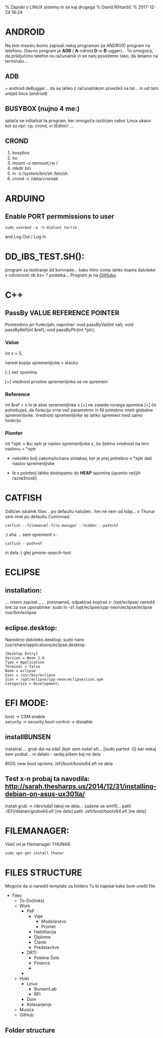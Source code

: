 % Zapiski o LINUX sistemu in se kaj drugega
% David Rihtaršič
% 2017-12-24 18:24

# ANDROID

Na tem msestu bomo zapisali nekaj programov za ANDROID program na telefonu. Glavno program je 
__ADB__ ( __A__-ndroid __D__-e-__B__-ugger)... To omogoča, da priključimo telefon ns računalnik in se nanj
povežemo tako, da delamo na terminalu...

## ADB

= android deBugger... da se lahko z računalnikom povežeš na tel...
in od tam urejaš linux (android)

## BUSYBOX (nujno 4 me:)

splača se inštalirat ta program, ker omogoča razširjen nabor Linux ukaov
kot so npr: cp, crond, vi (Editor) ...

## CROND

1. busybox
2. su
2. mount -o remount,rw /
3. mkdir bin
4. ln -s /system/bin/sh /bin/sh
5. crond -c /data/crontab

# ARDUINO
  
## Enable PORT permmissions to user

    sudo usermod -a -G dialout terrik

and Log Out / Log In 

# DD_IBS_TEST.SH():

program za testiranje dd komnade...
kako hitro comp lahko kopira datoteke v odvisnosti ob bs= ? podatka...
Program je na [GitHubu](https://github.com/tdg5/blog/blob/master/_includes/scripts/dd_ibs_test.sh)

# C++

## PassBy VALUE REFERENCE POINTER

Pomembno pri funkcijah, naprimer:
void passByVal(int val);
void passByRef(int &ref);
void passByPtr(int *ptr);

### Value
  int x = 5;

naredi kopijo spremenljivke v stacku

[-] več spomina

[+] vrednost prvotne spremenljivke se ne spremeni

### Reference
int &ref = x
to je alias spremenljivke x
[+] ne zasede novega spomina
[+] če potrebuješ, da funkcija vrne več parametrov in NI potrebno imeti globalne spremenljivke. Vrednost spremenljivke  se lahko spremeni med samo funkcijo

### Pionter
int *xptr = &x;
xptr je naslov spremenljivke x, če želimo vrednost na tem naslovu = *xptr
- nekoliko bolj zakomplicirana sintaksa, ker je prej potrebno v *xptr dati naslov spremenljivke
+ le s pointerji lahko dostopamo do __HEAP__ spomina (spomin večjih razsežnosti)

# CATFISH
Odličen iskalnik filov...
po defaultu naložen.. hm ne vem od kdaj...
v Thunar sem imel po defaultu Commnad:

    catfish --fileman=bl-file-manager --hidden --path=%f

:) aha ... sem spremenil v :

    catfish --path=%f

in dela :)
glej gmone-search-tool

# ECLIPSE

## installation:
  ... nisem zapisal...
  ... presnameš, odpakiraš kopiraš v:
  /opt/eclipse/
  narediš link za vse uporabnike:
sudo ln -sf /opt/eclipse/cpp-neon/eclipse/eclipse /usr/bin/eclipse

## eclipse.desktop:
Naredimo datoteko.desktop: 
 sudo nano /usr/share/applications/eclipse.desktop

    [Desktop Entry]
    Version = Neon 2.0
    Type = Application
    Terminal = false
    Name = eclipse
    Exec = /usr/bin/eclipse
    Icon = /opt/eclipse/cpp-neon/eclipse/icon.xpm
    Categories = Development;

# EFI MODE:
 boot -> CSM enable  
 security -> security boot control -> dissable

## installBUNSEN
 instaliral ...
 grub dal na sda1 (kjer sem našel efi... [sudo parted -l])
 kar nekaj sem probal... ni delalo - sedaj pišem kaj ne dela
 
 BIOS: 
 new boot oprions:
 /efi/boot/bootx64.efi
 ne dela
 
 Test x-n
 probaj ta navodila:
 http://sarah.thesharps.us/2014/12/31/installing-debian-on-asus-ux301la/
 ---
 install
 grub -> /dev/sda1
 takoj ne dela... zažene se win10...
 path :/EFI/debian/grubx64.efi [ne dela]
 path :/efi/boot/bootx64.efi [ne dela]

# FILEMANAGER:
 Všeč mi je filemanager THUNAR:
    
    sudo apt-get install thunar

# FILES STRUCTURE
Mogoče da si narediš template za folders
Tu bi napisal kako bom uredil file
- Files
  + To-Do(links)
  + Work
    * PeF
      - Vaje
        + Modelarstvo
        + Promet
      - Habilitacija
      - Diplome
      - Članki
      - Predstavitve 
    * DRTI
      - Poletne Šole
      - Finance
      - 
    * 
  + Hobi
    * Linux
      - BunsenLab
      - RPi
    * Dom
    * Kolesarjenje
  + Musics
  + GitHub
## Folder structure <template>
  recimo za project
  + 
# FORMAT
First, you have to find out which device (/dev/sd??) your USB stick is. Therefore look at the output of
>sudo fdisk -l

Jaz raje uporabim:
>lsblk

    NAME   MAJ:MIN RM   SIZE RO TYPE MOUNTPOINT
    sda      8:0    0 465.8G  0 disk 
    +-sda1   8:1    0   300M  0 part /boot/efi
    +-sda2   8:2    0   600M  0 part 
    +-sda3   8:3    0   128M  0 part 
    +-sda4   8:4    0 185.5G  0 part 
    +-sda5   8:5    0 271.3G  0 part /
    +-sda6   8:6    0   7.9G  0 part [SWAP]

Lepo se vidijo diski in kje so mountirani. Po potrebi ga lahko od-mountiraš..
After that unmount the device/partition (if necessary) by running

    sudo umount /dev/sdb

Make sure you replaced ?? with the correct device/partition name from the previous output.
To format The partition as FAT32 use
> sudo mkdosfs -F 32 -I /dev/sdb

# FRITZING
  asdf

# FREECAD
  asdf
# GIMP
  asdf 
# GITHUB
## LITERATURA:
  1. [Link](https://www.youtube.com/watch?v=1h9_cB9mPT8)
  
## install:
Debian le

    sudo apt-get install git
  
## config:
    git config --global user.name "davidrihtarsic"
    git config --global user.email "david.rihtarsic@gmail.com"
    git config --global core.editor="subl"
  
## general_use:
make new repository ... BlaBla_project (need to be on URL gitHub)
make dir on your computer for that project 
navigate to that dir
    
    git init

### editing:
na tem mestu spreminjaš FAJL...
    
    git add .
    git commit -m "comment"
    git commit -a -m "comment"
    git status
    git diff

### uploading:
kako da stvar na GitHub...
v spremenljivko "origin" spravimo URL projekta
    
    git remote add origin https://github.com/davidrihtarsic/myZapiski.git
    git push ~~origin master~~

### updating:
naprimer, da nekdo popravi kodo (recimo ti sam na GitHubu...
in nekdo tudi na compu ter naredi commit)
  
    git commit -a -m "comment"

hočeš naložit... novo verzijo in dobiš konflikt s tisto na GitHub-u
  
    git push origin master

    hint: Updates were rejected because the remote contains work that you do
    hint: not have locally. This is usually caused by another repository pushing
    hint: to the same ref. You may want to first integrate the remote changes
    hint: (e.g., 'git pull ...') before pushing again.
    hint: See the 'Note about fast-forwards' in 'git push --help' for details.

potem naredis :
  
    git pull

in če je bil dokument spremenjen na ISTEM mestu (recimo v isti crstici)
potem je to v dokumentu označeno z:   

      <<<<<<< HEAD
          #to je novo na compu
      =======
          #to je novo na GitHubu
          #heh nisem si zapisoval
      >>>>>>> 14d185fbd48d55e9a37d7de3e4d9bde157aa8915

če pa je na različnih mestih pa dokument združi preko:
  
   "recursive strategy"...
  
in je to - to :)
skratka popraviš in uploadaš še enkrat :) jeah!

# GRAPHIC CARD
Kako preveriti in namestiti driverje za grafično kartico
## GeForce 9600 GT
Jaz imam na PCju to kartico to lahko preveriš s:
  > 'lspci'
  
V terminalu se ti izpiše nekaj takega:
    
    05:00.0 VGA compatible controller: NVIDIA Corporation G94 [GeForce 9600 GT] (rev a1)
  
Nato greš na tole stran:
  [GeForce Drivers](http://www.geforce.com/drivers)
1. vtipkaš podatke
2. Download
3. CTRL+ALT+F1
4. user:
5. password:

    sudo service lightdm stop
 
# INKSCAPE
  asdf

# ISO BURN TO USB
  
    sudo dd bs=4M if=*.iso of=/dev/sdb status=progress && sync

## More advanced copy with progress
Inštaliran mora biti pv
    
    sudo apt-get install pv 

Ker pv (pipe Viever) dela več različnih stvari in ne le dd,
med drugim tudi progress bar... je ukaz potrebno izvesti v sudo načinu:
    
    sudo -s
    pv <NekIsoFile.iso> /dev/sdb
    857MiB 0:01:05 [13.1MiB/s] [==============================>] 100%
    exit

# JAVA in FIREFOX BROWSER

1. naložiš javo JRE...
2. mkdir ~/.mozilla/plugins
3. cd ~/.mozilla/plugins
4. ln -s /usr/lib/jvm/jre1.8.0_121/lib/amd64/libnpjp2.so
          [tu pride java direktorij kjer je libnpjp2.so]
5. restart FireFox
6. v FF vpišeš about:plugins in preveriš če je java podprta... 

# KEYBOARD SETTINFS:
  Settings -> Reigon&Language -> Input Source
  for KeyBindings:

## ShortCuts():
v settings>Keyboaard sem si nastavil nekaj bližnjic:
   > super+w > Firefox
   > super+e > Text Editor
   > super+f > File Manager
   > super+t > terminator

  v ~/.bashrc (file se zazene na zacetku)
   > bliznica ll namesto ...
   > alias ll='ls -alF'
   > tipki [đ] dodelimo znak [/]
   > xmodmap -e "keycode 35 = slash"
  
# LAZARUS
Programing program in pascal... As Delphi

## instalation
instaliral tako kot je opisano na [internetu](https://forum.lazarus.freepascal.org/index.php?topic=36093.0):
1. Install fpc_3.0.2-170225_amd64.deb via package manager
2. Install fpc_3.0.2.x86_64-linux.tar via shell (unzip and run sh install.sh). Install into /usr directory, so it overwrites 3. the existing installation
4. Install the deb sources via package manager (__tega nisem naredu... neznam__)
5. Install lazarus-project_1.6.4-0_amd64.deb via package manager
6. Instaliral gdb

# LIBREOFFICE:
Instal preko terminala:
    
    apt-get install libreoffice

## WRITER
__Short Cuts__

| Short cut       | Action              |
|-----------------|---------------------|
| [Ctrl] + [Ent]  | Insert Break Page   |
| []+[]           | Insert greek letter |

## CALC
How To - Insert DATE:

1. Tools -> Customize -> Keyboard -> 
2. Short Keys :Ctrl+.
3. Category: Insert
4. Function: Insert Current Ddate
5. [Modify]

How To - Insert TIME:

1. Tools -> Customize -> Keyboard -> 
2. Short Keys :Ctrl+Shift.
3. Category: Insert
4. Function: Insert Current Time
5. [Modify]

__Short Cuts__

| Short cut     | Action              |
|---------------|---------------------|
| [Ct]+[.]      | Insert Date         |
| [Ct]+[Sh]+[.] | Insert Time         |

# MERGE PDF DOCUMENTS

Če moramo združiti več pdf dokumentov v enega v terminal napišemo:
> pdfunite pdf0.pdf pdf1.pdf merged.pdf

# PASSWORD (LINUX)

To change a password on behalf of a user, first sign on or "su" to the "root" account. Then type:
(where user is the username for the password you are changing).
> passwd user

The system will prompt you to enter a password. Passwords do not echo to the screen when you enter them.
You can also change your own password, by typing:
(without specifying a username).
> passwd

You will be prompted to enter your old password for verification, and then a new password.
# PIDGIN
## HANGOUTS
https://bitbucket.org/EionRobb/purple-hangouts/
> sudo apt-get install -y libpurple-dev libjson-glib-dev libglib2.0-dev libprotobuf-c-dev protobuf-c-compiler mercurial make;
> hg clone https://bitbucket.org/EionRobb/purple-hangouts/ && cd purple-hangouts;
> make && sudo make install

Po tem greš na tole spletno stran:
https://accounts.google.com/ServiceLogin?passive=1&continue=https://accounts.google.com/o/oauth2/programmatic_auth?hl%3Den%26scope%3Dhttps://www.google.com/accounts/OAuthLogin%2Bhttps://www.googleapis.com/auth/userinfo.email%26client_id%3D936475272427.apps.googleusercontent.com%26access_type%3Doffline%26delegated_client_id%3D183697946088-m3jnlsqshjhh5lbvg05k46q1k4qqtrgn.apps.googleusercontent.com%26top_level_cookie%3D1%26from_login%3D1%26as%3D158e30052a6d899&ltmpl=nosignup&hl=en&oauth=1&sarp=1&scc=1&authuser=0

ko sem naredil tole, je delal tudi skype plugin...

## Skype
https://github.com/EionRobb/skype4pidgin
> cd skype...
> make
> sudo make install

## GoogleTalks
My account -> Prijava in varnost -> Gesla za aplikacije -> ime aplikacije : PIDGIN [ustvari]
-> qwer tzui opšd asdf
---
basic
---
Protocol:XMPP
user:david.rihtarsic
domain:gmail.com
Resource:Home
pass: qwer tzui opšd asdf
[x] remember pass
[x] new mail...
---
advanced
---
Connect server: talk.google.com
## WhatsApp
debhelper (>= 7.0.50), libglib2.0-dev, libpurple-dev, libfreeimage-dev (>= 3.0.0), libprotobuf-dev, protobuf-compiler
make ARCH=x86_64

sudo apt-get install protobuf-compiler
get :https://github.com/davidgfnet/whatsapp-purple/
cd -> whatsapp-purple
make
# POPCORN-TIME
# PPRINTER SUPPORT on BunsenLab
sledil sem tocno tem [navodilom](http://hplipopensource.com/hplip-web/install/manual/distros/debian.html)
- prej moraš vedeti tudi root geslo

Program za gledanje filmov:
1. Download [Popcorn-Time](https://www.popcorntime.ws/about)
2. razpakiraš in daš dokumente v /opt/popcorn-time/
3. polinkaš, da bo dosegljivo vsem:
sudo ln -sf /opt/popcorn-time/Popcorn-Time /usr/bin/popcorn-time
4. Narediš še .desktop datoteko
sudo nano /usr/share/applications/popcorntime.desktop
5. in vot vpišeš:

    [Desktop Entry]
    Version = 1.0
    Type = Application
    Terminal = false
    Name = Popcorn Time
    Exec = /usr/bin/popcorn-time
    Icon = /opt/popcorn-time/src/app/images/icon.png
    Categories = Application;

# PRINT SCREEN = DARK


# QCAD
  1. presnameš inštalacijo iz njihove [strani][https://qcad.org/en/qcad-downloads-trial]
  2. nato spremeniš rivilegije datoteke:
  > sudo chmod 777 qcad*.run
  3. in poženeš script:
  > ./qcad*.run


# Qt5
Za nekateri program sem si moral nainštalirat Qt5 knjižnice:
1. Manjkala mi je Qt5LinguistToolsConfig
Ostale mislim, da sem imel...

## Instalacija Qt5LinguistToolsConfig
Mislim, da mi jo je uspelo naložit z:
> sudo apt-get install qttools5-dev

nato sem datoteko našel:
> sudo find /usr/lib/* -name Qt5Lin*

nato je manjkal še Qt5Quck
instaliral sem ga z
> sudo apt-get install qtdeclarative5-dev

nato je manjkal Qt5SvgConfig, instaliral z:
> sudo apt-get install libqt5svg5-dev
> sudo apt-get install libraw-dev
--sudo apt-get install exiv2 (najverjetneje ni bil taprav paket!!!)--
> sudo apt-get install libexiv2-dev
> sudo apt-get install graphicsmagick

še vedno ni delalo
nato sem inštaliral qt5 creator... (neumnost, ker je to cel program za programiranje)
> sudo apt-get install qtcreator

še ni pomagalo:
sudo apt-get install qml-module-qtgraphicaleffects
sudo apt-get install qml-module-qtquick-dialogs
sudo apt-get install pyqt5-dev
sudo apt-get install qtdeclarative5-models-plugin


# SOUNDON:
 Na začetku mi ni delal zvok... Rešitev je bila:
 1. lspci: 
  tako preveriš, če je Linux prepoznal zvočno...
  na terminalu sem dobil:

      '00:1b.0 Audio device: Intel Corporation 7 Series/C210 Series Chipset Family High #inition Audio Controller (rev 04)'

 2. apt-get install libasound2 alsa-utils alsa-oss
 3. alsamixer:
  in od "mutiraš" kanale, ki so zamutani
 Druga rešitev (ali celo dopolnitev):
  - je, da v terminal napišeš:
    pulseaudio -D
  - secer napiše, da ni mišljeno, da bi bil zagnan kot root
    ampak Ok... po tem dela tudi:
    Settings>Soun

# SUBLIME TEXT 3

## Install:
  Greš na njihovo stran in snameš dol pravo verzijo (Ubuntu 64)
  nato pa v terminalu zaženeš:
    
    cd Downloads
    dpkg -i Sublime...64.deb

## Package Controll:
  Paket za koristne funkcionalnosti:

### install:
  1. goto [link][https://packagecontrol.io/installation]
  2. _copy_ code for Sublime 3:
    import urllib.request,os,hashlib; h = 'df21e130d211cfc94d9b0905775a7c0f' + '1e3d39e33b79698005270310898eea76'; pf = 'Package Control.sublime-package'; ipp = sublime.installed_packages_path(); urllib.request.install_opener( urllib.request.build_opener( urllib.request.ProxyHandler()) ); by = urllib.request.urlopen( 'http://packagecontrol.io/' + pf.replace(' ', '%20')).read(); dh = hashlib.sha256(by).hexdigest(); print('Error validating download (got %s instead of %s), please try manual install' % (dh, h)) if dh != h else open(os.path.join( ipp, pf), 'wb' ).write(by)
  3. View -> Show Console
  4. _paste_ 

### Uporabni paketi

1. Emmet                    //completeing the code
2. AllAutoComplete          //complete any word from opened files
dodas v Preferences.sublime-settings:

> "auto_complete_selector": "source, text",
> "auto_complete_commit_on_tab": true,

3. DoxyDoxygen              //komentiranje funkcij [Alt]+[Q]
4. SideBarEnhacement        //more functionality in side bar
5. GitGutter                //kaže kaj si na novo naredil v primerjavi s fajlom na GitHubu
6. Git (glej spodaj)
7. MarkDown (glej spodaj)

### install GitHub:
1. C+S+p -> Install Packages
2. [Git()][https://github.com/kemayo/sublime-text-git/wiki]

#### automatic uploading in Sublime
v .git/config zamenjaš namesto:

    [remote "origin"]
    url = https://github.com/davidrihtarsic/BunsenLab.git
    fetch = +refs/heads/*:refs/remotes/origin/*
v

    [remote "origin"]
    url = https://davidrihtarsic:rihtarsicda888@github.com/davidrihtarsic/BunsenLab.git
    fetch = +refs/heads/*:refs/remotes/origin/*

####  nastavitve
The detail step

1. go to your local git project directory, [open][.git/config] file and
2. edit: https://{username}:{password}@github.com/{username}/{project}.git
3. input git push to check if it works.
 
jaz sem moral prej še spedenat v terminalu
    git commit -a -m "sublime pedenanje"
    git push (če je kak error prej še git pull... in popraviš razlike)

#### uporaba:
1. popraviš file... & C+s (save)
2. C+S+p -> quick commit (repo) -> msg
3. C+S+p -> push

### MarkDown:
Paket Package Controll mora biti nameščen...
  2. Install Package: _Monokai extended_
  3. Preferences -> Color Scheme -> Monokail Extended -> Monokail Extended
  4. Install Package: _Markdown Editing_
  5. Set doc. syntax = Monokai Extended
  6. Preferences -> Package settings -> Markdown Editing -> Markdown Settings (standard) - User:

     {
       "color_scheme": "Packages/Monokai Extended/Monokai Extended.tmTheme",
       "tab_size": 2,
       "line_numbers": true,
       // Layout
       "draw_centered": false,
       "wrap_width": 0,
       "rulers": []
     }

#### MarkDown uporaba:
> Takole s ">" je označen tekst, ki je nokako označen kot _citat_.
> Lahko pa ga tudi citiramo[^1]

[^1]: In tu je tudi sprotna opomba.
Potem nekaj navadnega texta...

    z dvema TAB-oma je ločena
    vsaka vrstica kode. V Sublimu je pobarvana 
    vijolično v pdf-ju pa je v okvirčku
    z ostevilčinimi vrsticami..

<!-- Menda naj bi bil tole komentar -->

Če poznamo kodo jo lahko poumenujemo:
Naprimer: c++ in Python

```c
int test = 0;
void loop(){
  digitalWrite(led_pin, HIGH);
}
```
in Python

```python
s = "Python syntax highlighting"
print s
```

1. nastevanje
2. nastevanje..
  - nast
  - nast
  * nato pa se
  * nato tudi to
    + lahko pa tudi
    + ali a 

__podčtrano__

~~prečrtano~~ bom uporabljal tam kjer sem nekaj probal pa ni delovalo

[link](http://google.com)

### LaTeX:
namestis paket preko:
 C+S+p -> __Install Packages__
 ~~LaTeXTools~~
OK, prej moras namestiti dodatne pakete..:

    sudo apt-ge" : "t install texlive-full
    sudo apt-get install latexmk
    sudo apt-get install biber

#### LaTex:
Našel sem, da lahko iz MarkDown datoteke naredis pdf tako, da uporabim *pandoc*.
S tem programom lahko spremeniš tudi v druge formate WORD... Ampak moraš inštalirat
še LaTeX podporo...

    texlive-full

program zasede full okoli 2GB
zato inštaliraš raje

    texlive

#### PanDoc
nato pa še packages:

    sudo apt-get install texlive-latex-extra
    sudo apt-get install texlive-fimts-extra 

oba paketa sem inštaliral preko SynapticPackageManager, ker je preveč dependenciesov...
__CMD:__

    pandoc -o test.pdf --from markdown --template eisvogel --listings myLinuxNotes.md

### Spell Checker:
 download:
  v direktorij: /home/david/.config/sublime-text-3/Packages/
  
    wget https://github.com/titoBouzout/Dictionaries/archive/master.zip  
    //then unz
    unzip..
   
 ali ...
  1. [Download](http://extensions.openoffice.org/en/project/venian-dictionary-package-slovenski-paket-slovarjev) the language file from the appropiate OpenOffice extension
  2. Rename the "some.oxt" file to "some.zip"
  3. Unzip the file
  4. Look for two files: "lang.aff" and "lang.dic". For example es_ES.aff and   ES.dic
  5. Open the "lang.aff" to check the encoding used. Such the line: SET   -8859-1
  6. Convert that file to UTF-8 from the used encoding
  7. Convert "lang.dic" to UTF-8 from the used encoding.
  8. Change SET ISO-8859-1 to SET UTF-8
  9. In ST3, click on Preferences -> Browse Packages
  10. Create a new folder, for example Language - Spanish
  11. Move lang.dic and lang.aff to that folder
  12. Activate the dictionary in ST3 (View -> Dictionary -> Language - Spanish   es_ES)
  13. Press F6 to enable spell check
  14. View->Dictionaries
 
 Google spell check:
  + apt-get update
  + dpkg -i teamviewer_****_i386.deb
  + sudo apt-get -f install namestitev:
    C+S+p -> Install Packages
    Google Spell Check



# TERMINAL:
 Terminal je najboljši terminator
 > sudo apt-get install terminator

## Preferences:
 [ ] Show title bar
 Profiles -> Colors = Green on Black
 Profiles -> Background -> Transparency = 50%

## Programi za terminal
### SC-IM
excel za terminal... super omogoče veliko excelovih stvari ... tudi izvoz v .xlsx
__Uporabne komande:__
> 4<DOWN> // skočimo za 4 celice dol - uporabno pri kopiranju če se moraš premaknit
> yr      // copy (YUNK) celo ROW
> p       // paste cel YUNK
> +/-     // increse/decrese number
> C-d     // transform to DATE
> f<UP>   // 0.00 -> 0.000
> f<DOWN> // 0.00 -> 0.0
> f<LEFT> // spremeni širino stolpca

---
V /home/david/.scimrc napišemo:
> nmap "W" ":w<cr>:e! txt<cr>:e! xlsx<cr>"  //mapira "W" tako da shrani datoteko v .sc, .txt in .xlsx

# TAB_CLICK:

 Da vklnjučiš Tab-CLICK greš v:
 1. settings
 2. mouse
 3. in nato : Tab-CLICK = ON
 Videl sem tudi, da problem reši tudi:
 > synclient tapbutton1 = 1

## Touchpad
 v [datoteki][/usr/share/X11/xorg.conf.d/50-synaptics.conf]
 dodas:

    Section "InputClass"  
      Identifier      "Touchpad"                      # required
      MatchIsTouchpad "yes"                           # required
      Driver          "synaptics"                     # required
      Option          "MinSpeed"              "0.5"  
      Option          "MaxSpeed"              "1.0"  
      Option          "AccelFactor"           "0.075"  
      Option          "TapButton1"            "1"
      Option          "TapButton2"            "3"     # multitouch
      Option          "TapButton3"            "2"     # multitouch
      Option          "VertTwoFingerScroll"   "1"     # multitouch
      Option          "HorizTwoFingerScroll"  "1"     # multitouch
      Option          "VertEdgeScroll"        "1"  
      Option          "CoastingSpeed"         "8"  
      Option          "CornerCoasting"        "1"  
      Option          "CircularScrolling"     "1"  
      Option          "CircScrollTrigger"     "7"  
      Option          "EdgeMotionUseAlways"   "1"  
      Option          "LBCornerButton"        "8"     # browser "back" btn
      Option          "RBCornerButton"        "9"     # browser "forward" btn
    EndSection


# TEAMVIEWER
  presnames teamviewer i386 (cetudi imas 64-bitni comp.)
  v terminalu>
  + sudo dpkg --add-architecture i386
  + sudo apt-get update
  + sudo dpkg -i teamviewer_****_i386.deb
  + sudo apt-get -f install

# TEXMAKER
  1. Spell Checker:
  [download][http://extensions.services.openoffice.org/en/project/slovenian-dictionary-package-slovenski-paket-slovarjev]
  2. unzip pac-sl.oxt
  3. in prekopiraš datoteko sl-SI.dic v Sublime paketi direktorij (Preferences->Browse packages)
  4. nato nastaviš jezik : View->Dictionary->si-SL.dic


# THUNDERBIRD()
  inštalacija je čisto reprosta:
  > apt-get install thunderbird

  ali če ni apt paketa:
  1. greš na njihovo stran in presnameš datoteko thunderbird.tar.db2
  2. extrahiraš v /opt/thunderbird
  3. preveriš če dela: ./thunderbird
  4. nastaviš privilegije (če je potrebno):  

> sudo chown -R root:root /opt/hunderbird
  
  5. in linkaš exe skript:

> sudo ln -fs /opt/thunderbird/thunderbird /usr/bin/hunderbird

## Nastavitev Thunderbirda za PeF
  - Your name: David Rihtarsic
  - Email add: david.rihtarsic@pef.uni-lj.si
  - Password: Work-mei-kabinet
  - Incoming: IMAP
    + server: imap.uni-lj.si
    + port: 993
    + SSL: SSL/TLS
    + Authentication: NMLT
  - Outgoing: SMTP
    + server: mail.uni-lj.si
    + port: 587
    + SSL: None
    + Authentication: NMLT

## Google Koledar v Thunderbirdu
1. inštaliraš koledar:
Menu->AddOns->Lightnings->Install
2. inštaliraš Google Provider:
Menu->AddOns->Provider for Google Calender->Install... Restart Now
3. Vključevanje koledarja:
  - v "Callenders" klikneš z desno in "New Calenders"
  - On the network -> Next
  - Google Calender -> Next
  - david.rihtarsic@gmail.com + gesla + itd.
  - izbereš koledarje za sync -> Next
  - Finish

# VIM
## Instalation

    sudo apt-get install vim-nox

    "install Vundle -  Plugin Manger
    git clone https://github.com/VundleVim/Vundle.vim.git ~/.vim/bundle/Vundle.vim
    
    "install NerdTREE"
    "install TagBar"

    sudo apt-get install exuberant-stags

# W3M":
## instalation:

    apt-get install w3m

## frendlyUse:
  v ~/bashrc vpišeš:
> alias w3mm='w3m www.google.com'

# WIRELESS SETUP
 Wavemon...
 > sudo apt-get install wavemon


# XANMOD KERNEL:
  XanMod is a mainline Linux kernel distribution with custom settings.
  Optimized to take full advantage of high-performance Desktops, PC Gamers,
  Workstations, Media Centers and others. Supports all recent 64-bit
  versions of Debian and Ubuntu-based systems.

  - ne priporočam, ker potemnisem mogel inštalirati GeForce driverjev... 

## Tested
 based on [article](http://www.hecticgeek.com/2016/09/supercharge-ubuntu-16-04-lts-xanmod-kernel/)
 tested on Ubuntu MATE (DELA SUPER!):
  * Firefox prej 10.5 s ... po tem 4.6 s
  * kopiranje dd (komanda) prej 9MB/s le pri bs=128K
  * po tem... 9MB/s pri 1K, 4K, 8K, 32K, 

## Installation 
 1. https://xanmod.org/
 2. First install the XanMod Repository Setup
 3. manual...
 > echo 'deb http://deb.xanmod.org releases main' | sudo tee /etc/apt/  urces.list.d/xanmod-kernel.list && wget -qO - http://deb.xanmod.org/gpg.key   sudo apt-key add -  
 > sudo apt update && sudo apt install linux-xanmod-4.9  
 > sudo reboot  
 > cat /proc/version (preveri kernel verzijo:)
 4. chane [cfg] disk scheduler:
  1. preveri:
  > sudo cat /sys/block/sda/queue/scheduler (kateri so na razpolago)  
  > sudo subl /etc/#ault/grub (edit grub settings)  
  2. spremeni vrstico:
  > GRUB_CMDLINE_LINUX_#AULT="quiet splash"  
  > GRUB_CMDLINE_LINUX_#AULT="quiet splash elevator=bfq"
  3. shrani
  4. sudo update-grub2
  5. reboot
  6. preveri disk scheduler:
  > sudo cat /sys/block/sda/queue/scheduler
 5. install Intel CPU support:
  1. ker sem prej dobil error:
  W: Possible missing firmware /lib/firmware/rtl_nic/rtl8107e-2.fw for dule   r8169
  sem namestil še firmware, a mislim, da ni šlo skoz...
  > sudo apt install intel-microcode iucode-tool
  > sudo reboot
    

# XRANDR:
te nastavitve so odvisne od monitorja... !
najprej:
> cvt 1280 1024 60
    # 1280x1024 59.89 Hz (CVT 1.31M4) hsync: 63.67 kHz; pclk: 109.00 MHz
    Modeline "1280x1024_60.00"  109.00  1280 1368 1496 1712  1024 1027 1034 1063 -hsync +vsync

...kopiras kar ti terminal vrže...:
> sudo xrandr --newmode "1280x1024"  109.00  1280 1368 1496 1712  1024 1027   1034   1063 -hsync +vsync

dodas v moznosti:
> sudo xrandr --addmode VGA1 1280x1024

potem nastavis resolucijo v 
__MENU -> Settings -> Arandr__ ali v terminalu:
> xrandr --output VGA1 --mode 1280x1024 --pos 1366x0



